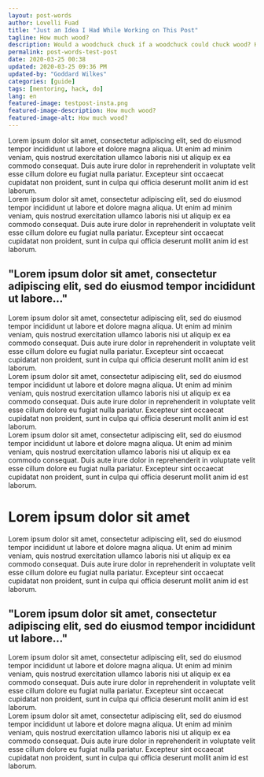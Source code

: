 ```yaml
---
layout: post-words
author: Lovelli Fuad
title: "Just an Idea I Had While Working on This Post"
tagline: How much wood?
description: Would a woodchuck chuck if a woodchuck could chuck wood? How much wood would a woodchuck chuck if it could chuck wood?
permalink: post-words-test-post
date: 2020-03-25 00:38
updated: 2020-03-25 09:36 PM
updated-by: "Goddard Wilkes"
categories: [guide]
tags: [mentoring, hack, do]
lang: en
featured-image: testpost-insta.png
featured-image-description: How much wood?
featured-image-alt: How much wood?
---
```

<div class="fix-7x-12 toCenter mb-5 w3-medium">
Lorem ipsum dolor sit amet, consectetur adipiscing elit, sed do eiusmod tempor incididunt ut labore et dolore magna aliqua. Ut enim ad minim veniam, quis nostrud exercitation ullamco laboris nisi ut aliquip ex ea commodo consequat. Duis aute irure dolor in reprehenderit in voluptate velit esse cillum dolore eu fugiat nulla pariatur. Excepteur sint occaecat cupidatat non proident, sunt in culpa qui officia deserunt mollit anim id est laborum.</div>

<div class="row">
<div class="col fix-7-12 toLeft w3-medium mb-5">
Lorem ipsum dolor sit amet, consectetur adipiscing elit, sed do eiusmod tempor incididunt ut labore et dolore magna aliqua. Ut enim ad minim veniam, quis nostrud exercitation ullamco laboris nisi ut aliquip ex ea commodo consequat. Duis aute irure dolor in reprehenderit in voluptate velit esse cillum dolore eu fugiat nulla pariatur. Excepteur sint occaecat cupidatat non proident, sunt in culpa qui officia deserunt mollit anim id est laborum.</div>
<div class="col d-flex mb-5"><h2 class="display-5 font-weight-bold">"Lorem ipsum dolor sit amet, consectetur adipiscing elit, sed do eiusmod tempor incididunt ut labore..."</h2></div></div>

<div class="fix-7x-12 toCenter mb-5 w3-medium">
Lorem ipsum dolor sit amet, consectetur adipiscing elit, sed do eiusmod tempor incididunt ut labore et dolore magna aliqua. Ut enim ad minim veniam, quis nostrud exercitation ullamco laboris nisi ut aliquip ex ea commodo consequat. Duis aute irure dolor in reprehenderit in voluptate velit esse cillum dolore eu fugiat nulla pariatur. Excepteur sint occaecat cupidatat non proident, sunt in culpa qui officia deserunt mollit anim id est laborum.</div>

<div class="fix-7x-12 toCenter mb-5 w3-medium">
Lorem ipsum dolor sit amet, consectetur adipiscing elit, sed do eiusmod tempor incididunt ut labore et dolore magna aliqua. Ut enim ad minim veniam, quis nostrud exercitation ullamco laboris nisi ut aliquip ex ea commodo consequat. Duis aute irure dolor in reprehenderit in voluptate velit esse cillum dolore eu fugiat nulla pariatur. Excepteur sint occaecat cupidatat non proident, sunt in culpa qui officia deserunt mollit anim id est laborum.</div>

<div class="fix-7x-12 toCenter mb-5 w3-medium">
Lorem ipsum dolor sit amet, consectetur adipiscing elit, sed do eiusmod tempor incididunt ut labore et dolore magna aliqua. Ut enim ad minim veniam, quis nostrud exercitation ullamco laboris nisi ut aliquip ex ea commodo consequat. Duis aute irure dolor in reprehenderit in voluptate velit esse cillum dolore eu fugiat nulla pariatur. Excepteur sint occaecat cupidatat non proident, sunt in culpa qui officia deserunt mollit anim id est laborum.</div>

<div class="fix-7x-12 toCenter mb-5 w3-medium"><h1 class="font-weight-bold">Lorem ipsum dolor sit amet</h1></div>

<div class="fix-7x-12 toCenter mb-5 w3-medium">
Lorem ipsum dolor sit amet, consectetur adipiscing elit, sed do eiusmod tempor incididunt ut labore et dolore magna aliqua. Ut enim ad minim veniam, quis nostrud exercitation ullamco laboris nisi ut aliquip ex ea commodo consequat. Duis aute irure dolor in reprehenderit in voluptate velit esse cillum dolore eu fugiat nulla pariatur. Excepteur sint occaecat cupidatat non proident, sunt in culpa qui officia deserunt mollit anim id est laborum.</div>

<div class="row mb-5">
<div class="col-7 d-flex"><h2 class="display-5 font-weight-bold">"Lorem ipsum dolor sit amet, consectetur adipiscing elit, sed do eiusmod tempor incididunt ut labore..."</h2></div>
</div>

<div class="fix-7x-12 toCenter mb-5 w3-medium">
Lorem ipsum dolor sit amet, consectetur adipiscing elit, sed do eiusmod tempor incididunt ut labore et dolore magna aliqua. Ut enim ad minim veniam, quis nostrud exercitation ullamco laboris nisi ut aliquip ex ea commodo consequat. Duis aute irure dolor in reprehenderit in voluptate velit esse cillum dolore eu fugiat nulla pariatur. Excepteur sint occaecat cupidatat non proident, sunt in culpa qui officia deserunt mollit anim id est laborum.</div>

<div class="fix-7x-12 toCenter mb-5 w3-medium">
Lorem ipsum dolor sit amet, consectetur adipiscing elit, sed do eiusmod tempor incididunt ut labore et dolore magna aliqua. Ut enim ad minim veniam, quis nostrud exercitation ullamco laboris nisi ut aliquip ex ea commodo consequat. Duis aute irure dolor in reprehenderit in voluptate velit esse cillum dolore eu fugiat nulla pariatur. Excepteur sint occaecat cupidatat non proident, sunt in culpa qui officia deserunt mollit anim id est laborum.</div>
